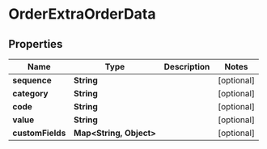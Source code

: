 
# OrderExtraOrderData

## Properties
Name | Type | Description | Notes
------------ | ------------- | ------------- | -------------
**sequence** | **String** |  |  [optional]
**category** | **String** |  |  [optional]
**code** | **String** |  |  [optional]
**value** | **String** |  |  [optional]
**customFields** | **Map&lt;String, Object&gt;** |  |  [optional]



